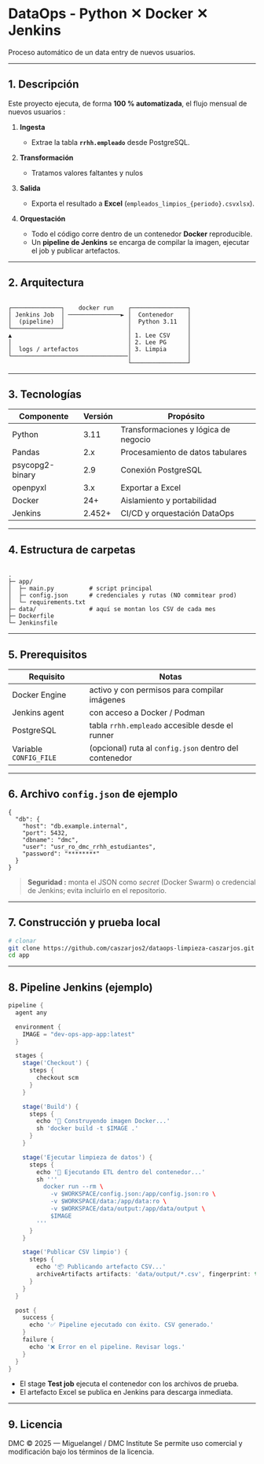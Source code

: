 # DataOps - Python ✕ Docker ✕ Jenkins  
Proceso automático de un data entry de nuevos usuarios.

---

## 1. Descripción

Este proyecto ejecuta, de forma **100 % automatizada**, el flujo mensual de nuevos usuarios :

1. **Ingesta**  
   - Extrae la tabla **`rrhh.empleado`** desde PostgreSQL.

2. **Transformación**  
   - Tratamos valores faltantes y nulos

3. **Salida**  
   - Exporta el resultado a **Excel** (`empleados_limpios_{periodo}.csvxlsx`).  

4. **Orquestación**  
   - Todo el código corre dentro de un contenedor **Docker** reproducible.  
   - Un **pipeline de Jenkins** se encarga de compilar la imagen, ejecutar el job y publicar artefactos.

---

## 2. Arquitectura

```

┌──────────────┐    docker run    ┌────────────────┐
│ Jenkins Job  │ ───────────────► │  Contenedor    │
│  (pipeline)  │                  │  Python 3.11   │
└──────────────┘                  │                │
▲                                 │ 1. Lee CSV     │
│                                 │ 2. Lee PG      │
│  logs / artefactos              │ 3. Limpia      │
└─────────────────────────────────│                │
                                  └────────────────┘

```

---

## 3. Tecnologías

| Componente | Versión | Propósito |
|------------|---------|-----------|
| Python     | 3.11    | Transformaciones y lógica de negocio |
| Pandas     | 2.x     | Procesamiento de datos tabulares     |
| psycopg2-binary | 2.9 | Conexión PostgreSQL                 |
| openpyxl   | 3.x     | Exportar a Excel                     |
| Docker     | 24+     | Aislamiento y portabilidad           |
| Jenkins    | 2.452+  | CI/CD y orquestación DataOps         |

---

## 4. Estructura de carpetas

```

.
├─ app/
│  ├─ main.py          # script principal
│  ├─ config.json      # credenciales y rutas (NO commitear prod)
│  └─ requirements.txt
├─ data/               # aquí se montan los CSV de cada mes
├─ Dockerfile
└─ Jenkinsfile

````

---

## 5. Prerequisitos

| Requisito | Notas |
|-----------|-------|
| Docker Engine | activo y con permisos para compilar imágenes |
| Jenkins agent | con acceso a Docker / Podman |
| PostgreSQL | tabla `rrhh.empleado` accesible desde el runner |
| Variable `CONFIG_FILE` | (opcional) ruta al `config.json` dentro del contenedor |

---

## 6. Archivo `config.json` de ejemplo

```jsonc
{
  "db": {
    "host": "db.example.internal",
    "port": 5432,
    "dbname": "dmc",
    "user": "usr_ro_dmc_rrhh_estudiantes",
    "password": "********"
  }
}
````

> **Seguridad :** monta el JSON como *secret* (Docker Swarm) o credencial de Jenkins; evita incluirlo en el repositorio.

---

## 7. Construcción y prueba local

```bash
# clonar
git clone https://github.com/caszarjos2/dataops-limpieza-caszarjos.git
cd app
```

---

## 8. Pipeline Jenkins (ejemplo)

```groovy
pipeline {
  agent any

  environment {
    IMAGE = "dev-ops-app-app:latest"
  }

  stages {
    stage('Checkout') {
      steps {
        checkout scm
      }
    }

    stage('Build') {
      steps {
        echo '🔧 Construyendo imagen Docker...'
        sh 'docker build -t $IMAGE .'
      }
    }

    stage('Ejecutar limpieza de datos') {
      steps {
        echo '🚀 Ejecutando ETL dentro del contenedor...'
        sh '''
          docker run --rm \
            -v $WORKSPACE/config.json:/app/config.json:ro \
            -v $WORKSPACE/data:/app/data:ro \
            -v $WORKSPACE/data/output:/app/data/output \
            $IMAGE
        '''
      }
    }

    stage('Publicar CSV limpio') {
      steps {
        echo '📦 Publicando artefacto CSV...'
        archiveArtifacts artifacts: 'data/output/*.csv', fingerprint: true
      }
    }
  }

  post {
    success {
      echo '✅ Pipeline ejecutado con éxito. CSV generado.'
    }
    failure {
      echo '❌ Error en el pipeline. Revisar logs.'
    }
  }
}

```

* El stage **Test job** ejecuta el contenedor con los archivos de prueba.
* El artefacto Excel se publica en Jenkins para descarga inmediata.

---

## 9. Licencia

DMC © 2025 — Miguelangel / DMC Institute
Se permite uso comercial y modificación bajo los términos de la licencia.

